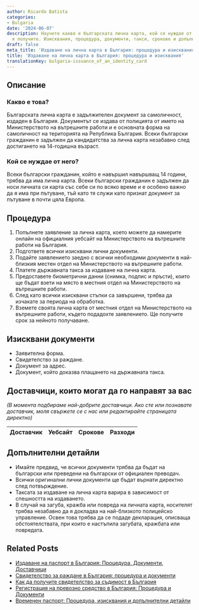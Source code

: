```yaml
---
author: Ricardo Batista
categories:
- Bulgaria
date: '2024-06-07'
description: Научете какво е българската лична карта, кой се нуждае от нея и как да
  я получите. Изисквания, процедура, документи, такси, срокове и допълнителни детайли.
draft: false
meta_title: 'Издаване на лична карта в България: процедура и изисквания'
title: 'Издаване на лична карта в България: процедура и изисквания'
translationKey: bulgaria-issuance_of_an_identity_card
---
```



## Описание
### Какво е това?
Българската лична карта е задължителен документ за самоличност, издаден в България. Документът се издава от полицията от името на Министерството на вътрешните работи и е основната форма на самоличност на територията на Република България. Всеки български гражданин е задължен да кандидатства за лична карта незабавно след достигането на 14-годишна възраст.

### Кой се нуждае от него?
Всеки български гражданин, който е навършил навършващ 14 години, трябва да има лична карта. Всеки български гражданин е задължен да носи личната си карта със себе си по всяко време и е особено важно да я има при пътуване, тъй като тя служи като признат документ за пътуване в почти цяла Европа.

## Процедура
1. Попълнете заявление за лична карта, което можете да намерите онлайн на официалния уебсайт на Министерството на вътрешните работи на България.
2. Подгответе всички изисквани лични документи.
3. Подайте заявлението заедно с всички необходими документи в най-близкия местен отдел на Министерството на вътрешните работи.
4. Платете държавната такса за издаване на лична карта.
5. Предоставете биометрични данни (снимка, подпис и пръсти), които ще бъдат взети на място в местния отдел на Министерството на вътрешните работи.
6. След като всички изисквани стъпки са завършени, трябва да изчакате за периода на обработка.
7. Вземете своята лична карта от местния отдел на Министерството на вътрешните работи, където подадохте заявлението. Ще получите срок за нейното получаване.

## Изисквани документи
- Заявителна форма.
- Свидетелство за раждане.
- Документ за адрес.
- Документ, който доказва плащането на държавната такса.

## Доставчици, които могат да го направят за вас
_(В момента подбираме най-добрите доставчици. Ако сте или познавате доставчик, моля свържете се с нас или редактирайте страницата директно)_

| Доставчик       |     Уебсайт     |     Срокове       |       Разходи    |
| :-------------: | :-------------: |  :-------------: | :-------------: |


## Допълнителни детайли
- Имайте предвид, че всички документи трябва да бъдат на български или преведени на български от официален преводач.
- Всички оригинални лични документи ще бъдат върнати директно след потвърждение.
- Таксата за издаване на лична карта варира в зависимост от спешността на издаването.
- В случай на загуба, кражба или повреда на личната карта, носителят трябва незабавно да я докладва на най-близкото полицейско управление. Освен това трябва да се подаде декларация, описваща обстоятелствата, при които е настъпила загубата, кражбата или повредата.


## Related Posts

- [Издаване на паспорт в България: Процедура, Документи, Доставчици](https://tramitit.com/bg/guides/bulgaria/izdavane_na_pasport/)
- [Свидетелство за раждане в България: процедура и документи](https://tramitit.com/bg/guides/bulgaria/izdavane_na_udostoverenie_za_razhdane/)
- [Как да получите свидетелство за съдимост в България](https://tramitit.com/bg/guides/bulgaria/izdavane_na_svidetelstvo_za_sdimost/)
- [Регистрация на превозно средство в България: Процедура и Документи](https://tramitit.com/bg/guides/bulgaria/registratsiia_na_novo_prevozno_sredstvo/)
- [Временен паспорт: Процедура, изисквания и допълнителни детайли](https://tramitit.com/bg/guides/bulgaria/izdavane_na_vremenen_pasport/)